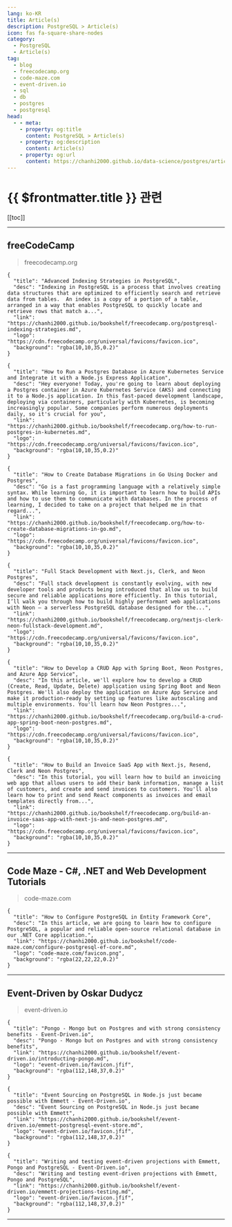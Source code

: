 ```yaml
---
lang: ko-KR
title: Article(s)
description: PostgreSQL > Article(s)
icon: fas fa-square-share-nodes
category: 
  - PostgreSQL
  - Article(s)
tag: 
  - blog
  - freecodecamp.org
  - code-maze.com
  - event-driven.io
  - sql
  - db
  - postgres
  - postgresql
head:
  - - meta:
    - property: og:title
      content: PostgreSQL > Article(s)
    - property: og:description
      content: Article(s)
    - property: og:url
      content: https://chanhi2000.github.io/data-science/postgres/articles/
---
```


# {{ $frontmatter.title }} 관련

<SiteInfo
  name="freeCodeCamp Programming Tutorials: Python, JavaScript, Git & More"
  desc="Browse thousands of programming tutorials written by experts. Learn Web Development, Data Science, DevOps, Security, and get developer career advice."
  url="https://freecodecamp.org/news/"
  logo="https://cdn.freecodecamp.org/universal/favicons/favicon.ico"
  preview="https://cdn.freecodecamp.org/platform/universal/fcc_meta_1920X1080-indigo.png"/>

<SiteInfo
  name="Code Maze - C#, .NET and Web Development Tutorials"
  desc="Welcome to Code Maze. Here, you can find C#, .NET and Web Development tutorials. Join millions of readers from all over the world."
  url="https://code-maze.com/latest-posts-on-code-maze/"
  logo="code-maze.com/favicon.png"
  preview="code-maze.com/banner.png"/>

<SiteInfo
  name="Event-Driven by Oskar Dudycz"
  desc="Event-Driven by Oskar Dudycz"
  url="https://event-driven.io/en/"
  logo="event-driven.io/favicon.jfif"
  preview="https://event-driven.io/preview.jpg"/>

[[toc]]

---

## <VPIcon icon="fa-brands fa-free-code-camp"/>freeCodeCamp

> freecodecamp.org

```component VPCard
{
  "title": "Advanced Indexing Strategies in PostgreSQL",
  "desc": "Indexing in PostgreSQL is a process that involves creating data structures that are optimized to efficiently search and retrieve data from tables.  An index is a copy of a portion of a table, arranged in a way that enables PostgreSQL to quickly locate and retrieve rows that match a...",
  "link": "https://chanhi2000.github.io/bookshelf/freecodecamp.org/postgresql-indexing-strategies.md",
  "logo": "https://cdn.freecodecamp.org/universal/favicons/favicon.ico",
  "background": "rgba(10,10,35,0.2)"
}
```

```component VPCard
{
  "title": "How to Run a Postgres Database in Azure Kubernetes Service and Integrate it with a Node.js Express Application",
  "desc": "Hey everyone! Today, you're going to learn about deploying a Postgres container in Azure Kubernetes Service (AKS) and connecting it to a Node.js application. In this fast-paced development landscape, deploying via containers, particularly with Kubernetes, is becoming increasingly popular. Some companies perform numerous deployments daily, so it's crucial for you",
  "link": "https://chanhi2000.github.io/bookshelf/freecodecamp.org/how-to-run-postgres-in-kubernetes.md",
  "logo": "https://cdn.freecodecamp.org/universal/favicons/favicon.ico",
  "background": "rgba(10,10,35,0.2)"
}
```

```component VPCard
{
  "title": "How to Create Database Migrations in Go Using Docker and Postgres",
  "desc": "Go is a fast programming language with a relatively simple syntax. While learning Go, it is important to learn how to build APIs and how to use them to communicate with databases. In the process of learning, I decided to take on a project that helped me in that regard...",
  "link": "https://chanhi2000.github.io/bookshelf/freecodecamp.org/how-to-create-database-migrations-in-go.md",
  "logo": "https://cdn.freecodecamp.org/universal/favicons/favicon.ico",
  "background": "rgba(10,10,35,0.2)"
}
```

```component VPCard
{
  "title": "Full Stack Development with Next.js, Clerk, and Neon Postgres",
  "desc": "Full stack development is constantly evolving, with new developer tools and products being introduced that allow us to build secure and reliable applications more efficiently. In this tutorial, I’ll walk you through how to build highly performant web applications with Neon – a serverless PostgreSQL database designed for the...",
  "link": "https://chanhi2000.github.io/bookshelf/freecodecamp.org/nextjs-clerk-neon-fullstack-development.md",
  "logo": "https://cdn.freecodecamp.org/universal/favicons/favicon.ico",
  "background": "rgba(10,10,35,0.2)"
}
```

```component VPCard
{
  "title": "How to Develop a CRUD App with Spring Boot, Neon Postgres, and Azure App Service",
  "desc": "In this article, we'll explore how to develop a CRUD (Create, Read, Update, Delete) application using Spring Boot and Neon Postgres. We'll also deploy the application on Azure App Service and make it production-ready by setting up features like autoscaling and multiple environments. You'll learn how Neon Postgres...",
  "link": "https://chanhi2000.github.io/bookshelf/freecodecamp.org/build-a-crud-app-spring-boot-neon-postgres.md",
  "logo": "https://cdn.freecodecamp.org/universal/favicons/favicon.ico",
  "background": "rgba(10,10,35,0.2)"
}
```

```component VPCard
{
  "title": "How to Build an Invoice SaaS App with Next.js, Resend, Clerk and Neon Postgres",
  "desc": "In this tutorial, you will learn how to build an invoicing web app that allows users to add their bank information, manage a list of customers, and create and send invoices to customers. You'll also learn how to print and send React components as invoices and email templates directly from...",
  "link": "https://chanhi2000.github.io/bookshelf/freecodecamp.org/build-an-invoice-saas-app-with-next-js-and-neon-postgres.md",
  "logo": "https://cdn.freecodecamp.org/universal/favicons/favicon.ico",
  "background": "rgba(10,10,35,0.2)"
}
```

<!-- END: freecodecamp.org -->

---

## Code Maze - C#, .NET and Web Development Tutorials

> code-maze.com

```component VPCard
{
  "title": "How to Configure PostgreSQL in Entity Framework Core",
  "desc": "In this article, we are going to learn how to configure PostgreSQL, a popular and reliable open-source relational database in our .NET Core application.",
  "link": "https://chanhi2000.github.io/bookshelf/code-maze.com/configure-postgresql-ef-core.md",
  "logo": "code-maze.com/favicon.png",
  "background": "rgba(22,22,22,0.2)"
}
```

<!-- END: code-maze.com -->

---

## Event-Driven by Oskar Dudycz

> event-driven.io

```component VPCard
{
  "title": "Pongo - Mongo but on Postgres and with strong consistency benefits - Event-Driven.io",
  "desc": "Pongo - Mongo but on Postgres and with strong consistency benefits",
  "link": "https://chanhi2000.github.io/bookshelf/event-driven.io/introducting-pongo.md",
  "logo": "event-driven.io/favicon.jfif",
  "background": "rgba(112,148,37,0.2)"
}
```

```component VPCard
{
  "title": "Event Sourcing on PostgreSQL in Node.js just became possible with Emmett - Event-Driven.io",
  "desc": "Event Sourcing on PostgreSQL in Node.js just became possible with Emmett",
  "link": "https://chanhi2000.github.io/bookshelf/event-driven.io/emmett-postgresql-event-store.md",
  "logo": "event-driven.io/favicon.jfif",
  "background": "rgba(112,148,37,0.2)"
}
```

```component VPCard
{
  "title": "Writing and testing event-driven projections with Emmett, Pongo and PostgreSQL - Event-Driven.io",
  "desc": "Writing and testing event-driven projections with Emmett, Pongo and PostgreSQL",
  "link": "https://chanhi2000.github.io/bookshelf/event-driven.io/emmett-projections-testing.md",
  "logo": "event-driven.io/favicon.jfif",
  "background": "rgba(112,148,37,0.2)"
}
```

<!-- END: event-driven.io -->

---

<TagLinks />